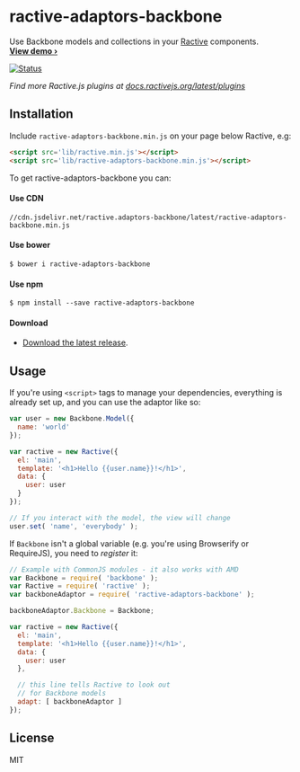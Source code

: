 # ractive-adaptors-backbone

Use Backbone models and collections in your [Ractive] components.<br>
**[View demo ›][Example]**

[![Status](http://img.shields.io/travis/ractivejs/ractive-adaptors-backbone/master.svg?style=flat)](https://travis-ci.org/ractivejs/ractive-adaptors-backbone "See test builds")

*Find more Ractive.js plugins at
[docs.ractivejs.org/latest/plugins](http://docs.ractivejs.org/latest/plugins)*

## Installation

Include `ractive-adaptors-backbone.min.js` on your page below Ractive, e.g:

```html
<script src='lib/ractive.min.js'></script>
<script src='lib/ractive-adaptors-backbone.min.js'></script>
```

To get ractive-adaptors-backbone you can:

#### Use CDN

    //cdn.jsdelivr.net/ractive.adaptors-backbone/latest/ractive-adaptors-backbone.min.js

#### Use bower

    $ bower i ractive-adaptors-backbone

#### Use npm

    $ npm install --save ractive-adaptors-backbone

#### Download

- [Download the latest release](https://github.com/ractivejs/ractive-adaptors-backbone/releases).

## Usage

If you're using `<script>` tags to manage your dependencies, everything is already set up, and you can use the adaptor like so:

```js
var user = new Backbone.Model({
  name: 'world'
});

var ractive = new Ractive({
  el: 'main',
  template: '<h1>Hello {{user.name}}!</h1>',
  data: {
    user: user
  }
});

// If you interact with the model, the view will change
user.set( 'name', 'everybody' );
```

If `Backbone` isn't a global variable (e.g. you're using Browserify or RequireJS), you need to *register* it:

```js
// Example with CommonJS modules - it also works with AMD
var Backbone = require( 'backbone' );
var Ractive = require( 'ractive' );
var backboneAdaptor = require( 'ractive-adaptors-backbone' );

backboneAdaptor.Backbone = Backbone;

var ractive = new Ractive({
  el: 'main',
  template: '<h1>Hello {{user.name}}!</h1>',
  data: {
    user: user
  },

  // this line tells Ractive to look out
  // for Backbone models
  adapt: [ backboneAdaptor ]
});
```


## License

MIT

[Example]: http://examples.ractivejs.org/backbone
[Ractive]: http://www.ractivejs.org
